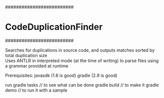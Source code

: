#########################
# CodeDuplicationFinder #
#########################

Searches for duplications in source code, and outputs matches sorted by total duplication size  
Uses ANTLR in interpreted mode (at the time of writing) to parse files using a grammar provided at runtime 

Prerequisites:
	javasdk (1.8 is good)
	gradle (2.9 is good)

run
 gradle tasks 			// to see what can be done
 gradle build   		// to make it
 gradle demo			// to run it with a sample
